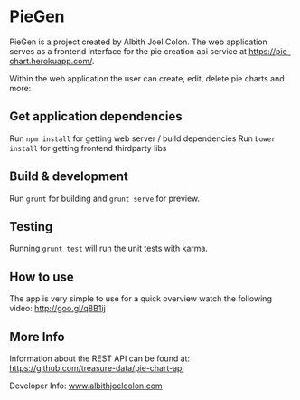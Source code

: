 # PieGen

PieGen is a project created by Albith Joel Colon. 
The web application serves as a frontend interface for the pie creation api service at https://pie-chart.herokuapp.com/. 

Within the web application the user can create, edit, delete pie charts and more:

## Get application dependencies

Run `npm install` for getting web server / build dependencies
Run `bower install` for getting frontend thirdparty libs

## Build & development

Run `grunt` for building and `grunt serve` for preview.

## Testing

Running `grunt test` will run the unit tests with karma.

## How to use

The app is very simple to use for a quick overview watch the following video:
http://goo.gl/q8B1ij

## More Info

Information about the REST API can be found at:
https://github.com/treasure-data/pie-chart-api 

Developer Info:
www.albithjoelcolon.com
